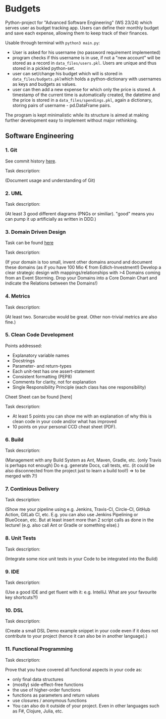 # Budgets
Python-project for "Advanced Software Engineering" (WS 23/24) which serves user as budget tracking app. Users can define their monthly budget and save each expense, allowing them to keep track of their finances.

Usable through terminal with `python3 main.py`:
- User is asked for his username (no password requirement implemented)
- program checks if this username is in use, if not a "new account" will be stored as a record in `data_files/users.pkl`. Users are unique and thus stored in a pickled python-set.
- user can set/change his budget which will is stored in `data_files/budgets.pkl`which holds a python-dictionary with usernames as keys and budgets as values.
- user can then add a new expense for which only the price is stored. A timestamp of the current time is automatically created, the datetime and the price is stored in a `data_files/spendings.pkl`, again a dictionary, storing pairs of username - pd.DataFrame pairs.
 
The program is kept minimalistic while its structure is aimed at making further development easy to implement without major rethinking.

## Software Engineering
### 1. Git
See commit history [here](https://github.com/pwckr/budgets/commits/main/).

Task description:

(Document usage and understanding of Git)
### 2. UML
Task description:

(At least 3 good different diagrams (PNGs or similiar). "good" means you can pump it up artificially as written in DDD.)
### 3. Domain Driven Design
Task can be found [here](https://github.com/pwckr/budgets/tree/main/DDD)

Task description:

(If your domain is too small, invent other domains around and document these domains (as if you have 100 Mio € from Edlich-Investment!) Develop a clear strategic design with mappings/relationships with >4 Domains coming from an Event Storming. Drop your Domains into a Core Domain Chart and indicate the Relations between the Domains!)
### 4. Metrics
Task description:

(At least two. Sonarcube would be great. Other non-trivial metrics are also fine.)
### 5. Clean Code Development
Points addressed:
- Explanatory variable names
- Docstrings
- Parameter- and return-types
- Each unit-test has one assert-statement
- Consistent formatting (PEP8)
- Comments for clarity, not for explanation
- Single Responsibility Principle (each class has one responsibility)

Cheet Sheet can be found [here]


Task description:

-  At least 5 points you can show me with an explanation of why this is clean code in your code and/or what has improved
- 10 points on your personal CCD cheat sheet (PDF).
### 6. Build
Task description:

(Management with any Build System as Ant, Maven, Gradle, etc. (only Travis is perhaps not enough) Do e.g. generate Docs, call tests, etc. (it could be also disconnected from the project just to learn a build tool!) => to be merged with 7!)
### 7. Continious Delivery
Task description:

(Show me your pipeline using e.g. Jenkins, Travis-CI, Circle-CI, GitHub Action, GitLab CI, etc. E.g. you can also use Jenkins Pipelining or BlueOcean, etc. But at least insert more than 2 script calls as done in the lecture! (e.g. also call Ant or Gradle or something else).)
### 8. Unit Tests
Task description:

(Integrate some nice unit tests in your Code to be integrated into the Build)
### 9. IDE
Task description:

(Use a good IDE and get fluent with it: e.g. IntelliJ. What are your favourite key shortcuts?!)
### 10. DSL
Task description:

(Create a small DSL Demo example snippet in your code even if it does not contribute to your project (hence it can also be in another language).)
### 11. Functional Programming
Task description:

Prove that you have covered all functional aspects in your code as:
- only final data structures
- (mostly) side-effect-free functions
- the use of higher-order functions
- functions as parameters and return values
- use closures / anonymous functions
- You can also do it outside of your project. Even in other languages such as F#, Clojure, Julia, etc. 